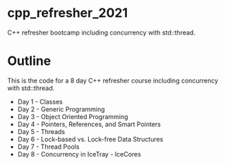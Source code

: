 # cpp_refresher_2021
C++ refresher bootcamp including concurrency with std::thread.

# Outline
This is the code for a 8 day C++ refresher course including concurrency with std::thread.

* Day 1 - Classes
* Day 2 - Generic Programming
* Day 3 - Object Oriented Programming
* Day 4 - Pointers, References, and Smart Pointers
* Day 5 - Threads
* Day 6 - Lock-based vs. Lock-free Data Structures
* Day 7 - Thread Pools
* Day 8 - Concurrency in IceTray - IceCores

